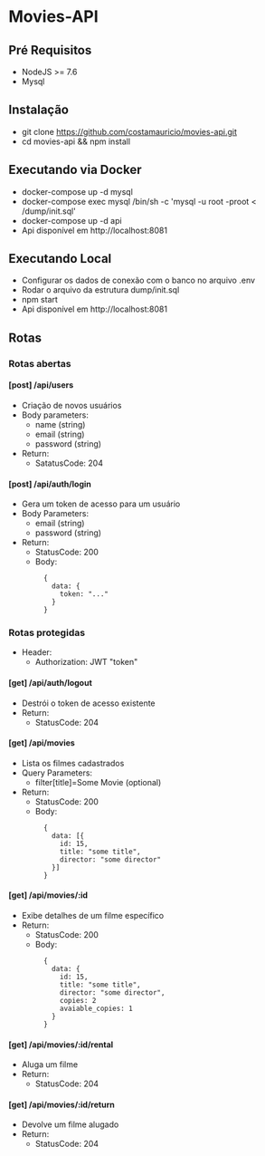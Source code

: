 # Movies-API

## Pré Requisitos

* NodeJS >= 7.6
* Mysql

## Instalação

* git clone https://github.com/costamauricio/movies-api.git
* cd movies-api && npm install

## Executando via Docker

* docker-compose up -d mysql
* docker-compose exec mysql /bin/sh -c 'mysql -u root -proot < /dump/init.sql'
* docker-compose up -d api
* Api disponível em http://localhost:8081

## Executando Local

* Configurar os dados de conexão com o banco no arquivo .env
* Rodar o arquivo da estrutura dump/init.sql
* npm start
* Api disponível em http://localhost:8081

## Rotas

### Rotas abertas

#### [post] /api/users
  * Criação de novos usuários
  * Body parameters:
    - name (string)
    - email (string)
    - password (string)
  * Return:
    - SatatusCode: 204

#### [post] /api/auth/login
  * Gera um token de acesso para um usuário
  * Body Parameters:
    - email (string)
    - password (string)
  * Return:
    - StatusCode: 200
    - Body:
      ```
        {
          data: {
            token: "..."
          }
        }
      ```

### Rotas protegidas

  * Header:
    - Authorization: JWT "token"

#### [get] /api/auth/logout
  * Destrói o token de acesso existente
  * Return:
    - StatusCode: 204

#### [get] /api/movies
  * Lista os filmes cadastrados
  * Query Parameters:
    - filter[title]=Some Movie (optional)
  * Return:
    - StatusCode: 200
    - Body:
      ```
        {
          data: [{
            id: 15,
            title: "some title",
            director: "some director"
          }]
        }
      ```

#### [get] /api/movies/:id
  * Exibe detalhes de um filme específico
  * Return:
    - StatusCode: 200
    - Body:
      ```
        {
          data: {
            id: 15,
            title: "some title",
            director: "some director",
            copies: 2
            avaiable_copies: 1
          }
        }
      ```

#### [get] /api/movies/:id/rental
  * Aluga um filme
  * Return:
    - StatusCode: 204

#### [get] /api/movies/:id/return
  * Devolve um filme alugado
  * Return:
    - StatusCode: 204
